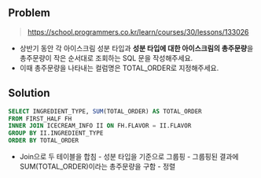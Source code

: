 ## Problem

> https://school.programmers.co.kr/learn/courses/30/lessons/133026
* 상반기 동안 각 아이스크림 성분 타입과 **성분 타입에 대한 아이스크림의 총주문량**을 총주문량이 작은 순서대로 조회하는 SQL 문을 작성해주세요.
* 이때 총주문량을 나타내는 컬럼명은 TOTAL_ORDER로 지정해주세요.

## Solution

```sql
SELECT INGREDIENT_TYPE, SUM(TOTAL_ORDER) AS TOTAL_ORDER
FROM FIRST_HALF FH
INNER JOIN ICECREAM_INFO II ON FH.FLAVOR = II.FLAVOR
GROUP BY II.INGREDIENT_TYPE
ORDER BY TOTAL_ORDER
```
* Join으로 두 테이블을 합침 - 성분 타입을 기준으로 그룹핑 - 그룹핑된 결과에 SUM(TOTAL_ORDER)이라는 총주문량을 구함 - 정렬
